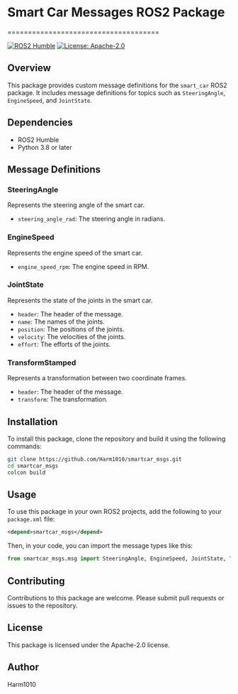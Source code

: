 
# Smart Car Messages ROS2 Package
=====================================

[![ROS2 Humble](https://img.shields.io/badge/ROS2-Humble-blue.svg)](https://index.ros.org/doc/humble/)
[![License: Apache-2.0](https://img.shields.io/badge/License-Apache--2.0-blue.svg)](https://opensource.org/licenses/Apache-2.0)

## Overview

This package provides custom message definitions for the `smart_car` ROS2 package. It includes message definitions for topics such as `SteeringAngle`, `EngineSpeed`, and `JointState`.

## Dependencies

* ROS2 Humble
* Python 3.8 or later

## Message Definitions

### SteeringAngle

Represents the steering angle of the smart car.

* `steering_angle_rad`: The steering angle in radians.

### EngineSpeed

Represents the engine speed of the smart car.

* `engine_speed_rpm`: The engine speed in RPM.

### JointState

Represents the state of the joints in the smart car.

* `header`: The header of the message.
* `name`: The names of the joints.
* `position`: The positions of the joints.
* `velocity`: The velocities of the joints.
* `effort`: The efforts of the joints.

### TransformStamped

Represents a transformation between two coordinate frames.

* `header`: The header of the message.
* `transform`: The transformation.

## Installation

To install this package, clone the repository and build it using the following commands:
```bash
git clone https://github.com/Harm1010/smartcar_msgs.git
cd smartcar_msgs
colcon build
```

## Usage

To use this package in your own ROS2 projects, add the following to your `package.xml` file:
```xml
<depend>smartcar_msgs</depend>
```

Then, in your code, you can import the message types like this:
```python
from smartcar_msgs.msg import SteeringAngle, EngineSpeed, JointState, TransformStamped
```

## Contributing

Contributions to this package are welcome. Please submit pull requests or issues to the repository.

## License

This package is licensed under the Apache-2.0 license.

## Author

Harm1010
